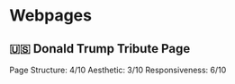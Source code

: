 # Webpages

## 🇺🇸 Donald Trump Tribute Page
Page Structure: 4/10
Aesthetic: 3/10
Responsiveness: 6/10